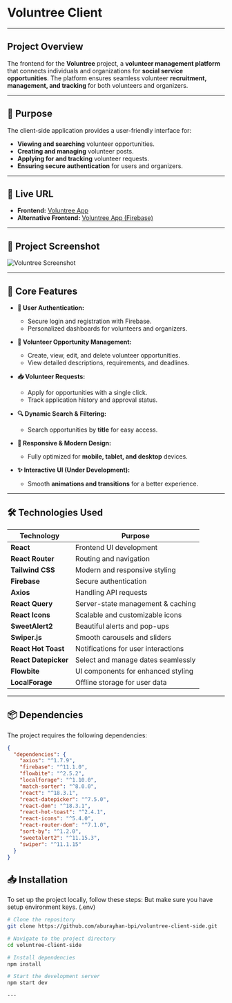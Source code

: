 # **Voluntree Client**  
---

## Project Overview
The frontend for the **Voluntree** project, a **volunteer management platform** that connects individuals and organizations for **social service opportunities**. The platform ensures seamless volunteer **recruitment, management, and tracking** for both volunteers and organizers.  

---

## 🎯 Purpose  

The client-side application provides a user-friendly interface for:  
- **Viewing and searching** volunteer opportunities.  
- **Creating and managing** volunteer posts.  
- **Applying for and tracking** volunteer requests.  
- **Ensuring secure authentication** for users and organizers.  

---

## 🚀 Live URL  

- **Frontend:** [Voluntree App](https://voluntree-a11.netlify.app)  
- **Alternative Frontend:** [Voluntree App (Firebase)](https://voluntree-8b94e.web.app)  

---

## 📸 Project Screenshot  

![Voluntree Screenshot](https://i.ibb.co/6cHKbdcZ/Screenshot-2.png) 

---

## 📌 Core Features  

- **🔐 User Authentication:**  
  - Secure login and registration with Firebase.  
  - Personalized dashboards for volunteers and organizers.  

- **📅 Volunteer Opportunity Management:**  
  - Create, view, edit, and delete volunteer opportunities.  
  - View detailed descriptions, requirements, and deadlines.  

- **📥 Volunteer Requests:**  
  - Apply for opportunities with a single click.  
  - Track application history and approval status.  

- **🔍 Dynamic Search & Filtering:**  
  - Search opportunities by **title** for easy access.  

- **📱 Responsive & Modern Design:**  
  - Fully optimized for **mobile, tablet, and desktop** devices.  

- **✨ Interactive UI (Under Development):**  
  - Smooth **animations and transitions** for a better experience.  

---

## 🛠️ Technologies Used  

| Technology            | Purpose |
|----------------------|---------|
| **React**           | Frontend UI development |
| **React Router**    | Routing and navigation |
| **Tailwind CSS**    | Modern and responsive styling |
| **Firebase**        | Secure authentication |
| **Axios**          | Handling API requests |
| **React Query**     | Server-state management & caching |
| **React Icons**     | Scalable and customizable icons |
| **SweetAlert2**     | Beautiful alerts and pop-ups |
| **Swiper.js**       | Smooth carousels and sliders |
| **React Hot Toast** | Notifications for user interactions |
| **React Datepicker** | Select and manage dates seamlessly |
| **Flowbite**        | UI components for enhanced styling |
| **LocalForage**     | Offline storage for user data |

---

## 📦 Dependencies  

The project requires the following dependencies:  

```json
{
  "dependencies": {
    "axios": "^1.7.9",
    "firebase": "^11.1.0",
    "flowbite": "^2.5.2",
    "localforage": "^1.10.0",
    "match-sorter": "^8.0.0",
    "react": "^18.3.1",
    "react-datepicker": "^7.5.0",
    "react-dom": "^18.3.1",
    "react-hot-toast": "^2.4.1",
    "react-icons": "^5.4.0",
    "react-router-dom": "^7.1.0",
    "sort-by": "^1.2.0",
    "sweetalert2": "^11.15.3",
    "swiper": "^11.1.15"
  }
}
```

## 📥 Installation

To set up the project locally, follow these steps: But make sure you have setup environment keys. (.env)

```bash
# Clone the repository
git clone https://github.com/aburayhan-bpi/voluntree-client-side.git

# Navigate to the project directory
cd voluntree-client-side

# Install dependencies
npm install

# Start the development server
npm start dev

---
